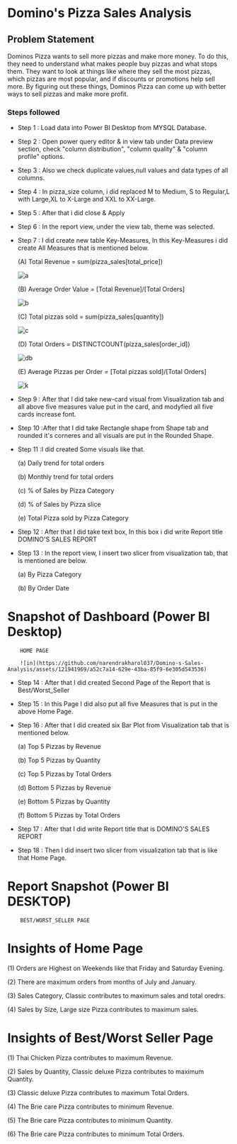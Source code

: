 # Domino's Pizza Sales Analysis


## Problem Statement

Dominos Pizza wants to sell more pizzas and make more money. To do this, they need to understand what makes people buy pizzas and what stops them. 
They want to look at things like where they sell the most pizzas, which pizzas are most popular, and if discounts or promotions help sell more. By figuring out these things, 
Dominos Pizza can come up with better ways to sell pizzas and make more profit.

### Steps followed 

- Step 1 : Load data into Power BI Desktop from MYSQL Database.
- Step 2 : Open power query editor & in view tab under Data preview section, check "column distribution", "column quality" & "column profile" options.
- Step 3 : Also we check duplicate values,null values and data types of all columns.
- Step 4 : In pizza_size column, i did replaced M to Medium, S to Regular,L with Large,XL to X-Large and XXL to XX-Large.
- Step 5 : After that i did close & Apply
- Step 6 : In the report view, under the view tab, theme was selected.
- Step 7 : I did create new table Key-Measures, In this Key-Measures i did create All Measures that is mentioned below.
    
   (A)  Total Revenue = sum(pizza_sales[total_price])

  ![a](https://github.com/narendrakharol037/Domino-s-Sales-Analysis/assets/121941969/e9dd62c8-15c3-4660-ab6a-ac7f6d30849c)
    
   (B)  Average Order Value = [Total Revenue]/[Total Orders]

  ![b](https://github.com/narendrakharol037/Domino-s-Sales-Analysis/assets/121941969/289b2545-6628-4df4-91b7-1d1b83fe6343)


   (C)  Total pizzas sold = sum(pizza_sales[quantity])

  ![c](https://github.com/narendrakharol037/Domino-s-Sales-Analysis/assets/121941969/27513391-8864-46a2-ba5d-54698120cc7b)

   (D)  Total Orders = DISTINCTCOUNT(pizza_sales[order_id])

  ![db](https://github.com/narendrakharol037/Domino-s-Sales-Analysis/assets/121941969/6bcabf79-2c05-4e96-9da2-8cc1a947ecee)

   (E)  Average Pizzas per Order = [Total pizzas sold]/[Total Orders]

  ![k](https://github.com/narendrakharol037/Domino-s-Sales-Analysis/assets/121941969/103eac04-5070-4bf2-9674-06a52ef3f612)

   
            
- Step 9 : After that I did take new-card visual from Visualization tab and all above five measures value put in the card, and modyfied all five cards increase font.
- Step 10 :After that I did take Rectangle shape from Shape tab and rounded it's corneres and all visuals are put in the Rounded Shape.
- Step 11 :I did created Some visuals like that.

  (a) Daily trend for total orders

  (b) Monthly trend for total orders
  
  (c) % of Sales by Pizza Category
  
  (d) % of Sales by Pizza slice
  
  (e) Total Pizza sold by Pizza Category


- Step 12 : After that I did take text box, In this box i did write Report title DOMINO'S SALES REPORT
- Step 13 : In the report view, I insert two slicer from visualization tab, that is mentioned are below.

   (a)  By Pizza Category

   (b)  By Order Date

   
# Snapshot of Dashboard (Power BI Desktop)

        HOME PAGE

        ![in](https://github.com/narendrakharol037/Domino-s-Sales-Analysis/assets/121941969/a52c7a14-629e-43ba-85f9-6e305d543536)
        


- Step 14 : After that I did created Second Page of the Report that is Best/Worst_Seller
- Step 15 : In this Page I did also put all five Measures that is put in the above Home Page.
- Step 16 : After that I did created six Bar Plot from Visualization tab that is mentioned below.

    (a)  Top 5 Pizzas by Revenue

    (b)  Top 5 Pizzas by Quantity

    (c)  Top 5 Pizzas by Total Orders

    (d)  Bottom 5 Pizzas by Revenue

    (e)  Bottom 5 Pizzas by Quantity

    (f)  Bottom 5 Pizzas by Total Orders 
 
- Step 17 : After that I did write Report title that is DOMINO'S SALES REPORT
- Step 18 : Then I did insert two slicer from visualization tab that is like that Home Page.

# Report Snapshot (Power BI DESKTOP)

        BEST/WORST_SELLER PAGE
 
 
 
# Insights of Home Page

 (1) Orders are Highest on Weekends like that Friday and Saturday Evening.

 (2) There are maximum orders from months of July and January.

 (3) Sales Category, Classic contributes to maximum sales and total oredrs.

 (4) Sales by Size, Large size Pizza contributes to maximum sales. 



# Insights of Best/Worst Seller Page

 (1) Thai Chicken Pizza contributes to maximum Revenue.

 (2) Sales by Quantity, Classic deluxe Pizza contributes to maximum Quantity.

 (3) Classic deluxe Pizza contributes to maximum Total Orders.

 (4) The Brie care Pizza contributes to minimum Revenue.

 (5) The Brie care Pizza contributes to minimum Quantity.         

 (6) The Brie care Pizza contributes to minimum Total Orders.
 
 

           
  
  



 



  
 

